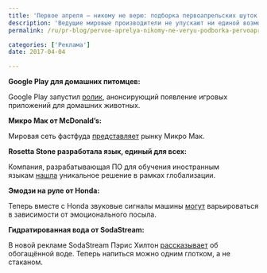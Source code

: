 ```yaml
---
title: 'Первое апреля – никому не верю: подборка первоапрельских шуток от мировых брендов'
description: 'Ведущие мировые производители не упускают ни единой возможности для привлечения дополнительного внимания к брендам. Первое апреля не стало исключением в этом году. Консалтинговая группа «Полилог» представляет вашему вниманию подборку наиболее интересных первоапрельских шуток этого года. Google Play для домашних питомцев: Google Play запустил ролик, анонсирующий появление'
permalink: /ru/pr-blog/pervoe-aprelya-nikomy-ne-veryu-podborka-pervoaprelskikh-shutok-mirovykh-brendov

categories: ['Реклама']
date: 2017-04-04

---
```

<p><strong>Google Play для домашних питомцев:</strong></p>
<p>Google Play запустил&nbsp;<a href="https://youtu.be/UmJ2NBHXTqo" target="_blank" rel="noopener noreferrer">ролик</a>, анонсирующий появление игровых приложений для домашних животных.</p>
<p><strong>Микро Мак от McDonald&rsquo;s:</strong></p>
<p>Мировая сеть фастфуда&nbsp;<a href="/ru/pr-blog/pervoe-aprelya-nikomy-ne-veryu-podborka-pervoaprelskikh-shutok-mirovykh-brendov">представляет</a> рынку Микро Мак.</p>
<p><strong>Rosetta Stone разработала язык, единый для всех:</strong></p>
<p>Компания, разрабатывающая ПО для обучения иностранным языкам&nbsp;<a href="https://youtu.be/DKysi4eJ0Sw" target="_blank" rel="noopener noreferrer">нашла</a>&nbsp;уникальное решение в рамках глобализации.</p>
<p><strong>Эмодзи на руле от Honda:</strong></p>
<p>Теперь вместе с Honda звуковые сигналы машины&nbsp;<a href="/ru/pr-blog/pervoe-aprelya-nikomy-ne-veryu-podborka-pervoaprelskikh-shutok-mirovykh-brendov" target="_blank" rel="noopener noreferrer">могут</a>&nbsp;варьироваться в зависимости от эмоционального посыла.</p>
<p><strong>Гидратированная вода от SodaStream:</strong></p>
<p>В новой рекламе SodaStream Пэрис Хилтон&nbsp;<a href="/ru/pr-blog/pervoe-aprelya-nikomy-ne-veryu-podborka-pervoaprelskikh-shutok-mirovykh-brendov" target="_blank" rel="noopener noreferrer">рассказывает</a>&nbsp;об обогащённой воде. Теперь напиться можно одним глотком, а не стаканом.</p>

